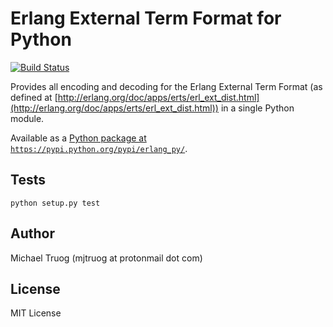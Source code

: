 Erlang External Term Format for Python
======================================

[![Build Status](https://app.travis-ci.com/okeuday/erlang_py.svg?branch=master)](https://app.travis-ci.com/okeuday/erlang_py)

Provides all encoding and decoding for the Erlang External Term Format
(as defined at [http://erlang.org/doc/apps/erts/erl_ext_dist.html](http://erlang.org/doc/apps/erts/erl_ext_dist.html))
in a single Python module.

Available as a [Python package at `https://pypi.python.org/pypi/erlang_py/`](https://pypi.python.org/pypi/erlang_py/).

Tests
-----

    python setup.py test

Author
------

Michael Truog (mjtruog at protonmail dot com)

License
-------

MIT License

